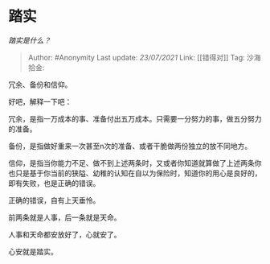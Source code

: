 # 踏实
*踏实是什么？*

> Author: #Anonymity
> Last update: *23/07/2021*
> Link: [[错得对]]
> Tag:
> 沙海拾金:

冗余、备份和信仰。

好吧，解释一下吧：

冗余，是指一万成本的事、准备付出五万成本。只需要一分努力的事，做五分努力的准备。

备份，是指做好重来一次甚至n次的准备、或者干脆做两份独立的放不同地方。

信仰，是指当你能力不足、做不到上述两条时，又或者你知道就算做了上述两条你也只是基于你当前的狭隘、幼稚的认知在自以为保险时，知道你的用心是良好的，即有失败，也是正确的错误。

正确的错误，自有上天垂怜。

前两条就是人事，后一条就是天命。

人事和天命都安放好了，心就安了。

心安就是踏实。
